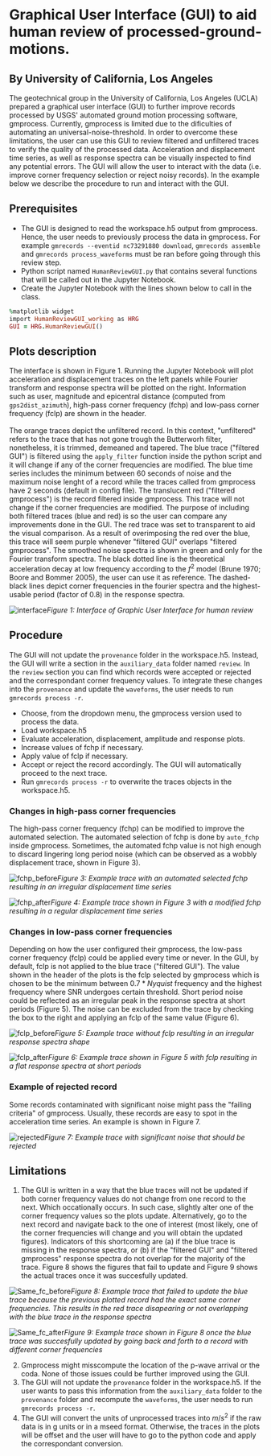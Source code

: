 # Graphical User Interface (GUI) to aid human review of processed-ground-motions.
## By University of California, Los Angeles

The geotechnical group in the University of California, Los Angeles (UCLA) prepared a graphical user interface (GUI) to further improve records processed by USGS' automated ground motion processing software, gmprocess. Currently, gmprocess is limited due to the dificulties of automating an universal-noise-threshold. In order to overcome these limitations, the user can use this GUI to review filtered and unfiltered traces to verify the quality of the processed data. Acceleration and displacement time series, as well as response spectra can be visually inspected to find any potential errors. The GUI will allow the user to interact with the data (i.e. improve corner frequency selection or reject noisy records). In the example below we describe the procedure to run and interact with the GUI. 

## Prerequisites
- The GUI is designed to read the workspace.h5 output from gmprocess. Hence, the user needs to previously process the data in gmprocess. For example `gmrecords --eventid nc73291880 download`, `gmrecords assemble` and `gmrecords process_waveforms` must be ran before going through this review step. 
- Python script named `HumanReviewGUI.py` that contains several functions that will be called out in the Jupyter Notebook. 
- Create the Jupyter Notebook with the lines shown below to call in the class.

```ruby
%matplotlib widget
import HumanReviewGUI_working as HRG
GUI = HRG.HumanReviewGUI()
```

## Plots description
The interface is shown in Figure 1. Running the Jupyter Notebook will plot acceleration and displacement traces on the left panels while Fourier transform and response spectra will be plotted on the right. Information such as user, magnitude and epicentral distance (computed from `gps2dist_azimuth`), high-pass corner frequency (fchp) and low-pass corner frequency (fclp) are shown in the header. 
<br/><br/>
The orange traces depict the unfiltered record. In this context, "unfiltered" refers to the trace that has not gone trough the Butterworh filter, nonetheless, it is trimmed, demeaned and tapered. The blue trace ("filtered GUI") is filtered using the `apply_filter` function inside the python script and it will change if any of the corner frequencies are modified. The blue time series includes the minimum between 60 seconds of noise and the maximum noise lenght of a record while the traces called from gmprocess have 2 seconds (default in config file). The translucent red ("filtered gmprocess") is the record filtered inside gmprocess. This trace will not change if the corner frequencies are modified. The purpose of including both filtered traces (blue and red) is so the user can compare any improvements done in the GUI. The red trace was set to transparent to aid the visual comparison. As a result of overimposing the red over the blue, this trace will seem purple whenever "filtered GUI" overlaps "filtered gmprocess". The smoothed noise spectra is shown in green and only for the Fourier transform spectra.  The black dotted line is the theoretical acceleration decay at low frequency according to the $f^2$ model (Brune 1970; Boore and Bommer 2005), the user can use it as reference. The dashed-black lines depict corner frequencies in the fourier spectra and the highest-usable period (factor of 0.8) in the response spectra. 

![interface](interface.png)*Figure 1: Interface of Graphic User Interface for human review*

## Procedure
The GUI will not update the `provenance` folder in the workspace.h5. Instead, the GUI will write a section in the `auxiliary_data` folder named `review`. In the `review` section you can find which records were accepted or rejected and the correspondant corner frequency values. To integrate these changes into the `provenance` and update the `waveforms`, the user needs to run `gmrecords process -r`.
- Choose, from the dropdown menu, the gmprocess version used to process the data.
- Load workspace.h5
- Evaluate acceleration, displacement, amplitude and response plots.
- Increase values of fchp if necessary.
- Apply value of fclp if necessary.
- Accept or reject the record accordingly. The GUI will automatically proceed to the next trace.
- Run `gmrecords process -r` to overwrite the traces objects in the workspace.h5.

### Changes in high-pass corner frequencies
The high-pass corner frequency (fchp) can be modified to improve the automated selection. The automated selection of fchp is done by `auto_fchp` inside gmprocess. Sometimes, the automated fchp value is not high enough to discard lingering long period noise (which can be observed as a wobbly displacement trace, shown in Figure 3). 

![fchp_before](fchp_before.png)*Figure 3: Example trace with an automated selected fchp resulting in an irregular displacement time series*

![fchp_after](fchp_after.png)*Figure 4: Example trace shown in Figure 3 with a modified fchp resulting in a regular displacement time series*

### Changes in low-pass corner frequencies
Depending on how the user configured their gmprocess, the low-pass corner frequency (fclp) could be applied every time or never. In the GUI, by default, fclp is not applied to the blue trace ("filtered GUI"). The value shown in the header of the plots is the fclp selected by gmprocess which is chosen to be the minimum between $0.7*Nyquist$ frequency and the highest frequency where SNR undergoes certain threshold. Short period noise could be reflected as an irregular peak in the response spectra at short periods (Figure 5). The noise can be excluded from the trace by checking the box to the right and applying an fclp of the same value  (Figure 6).

![fclp_before](fclp_before.png)*Figure 5: Example trace without fclp resulting in an irregular response spectra shape*

![fclp_after](fclp_after.png)*Figure 6: Example trace shown in Figure 5 with fclp resulting in a flat response spectra at short periods*

### Example of rejected record
Some records contaminated with significant noise might pass the "failing criteria" of gmprocess. Usually, these records are easy to spot in the acceleration time series. An example is shown in Figure 7.

![rejected](rejected.png)*Figure 7: Example trace with significant noise that should be rejected*

## Limitations
1. The GUI is written in a way that the blue traces will not be updated if both corner frequency values do not change from one record to the next. Which occationally occurs. In such case, slightly alter one of the corner frequency values so the plots update. Alternatively, go to the next record and navigate back to the one of interest (most likely, one of the corner frequencies will change and you will obtain the updated figures). Indicators of this shortcoming are (a) if the blue trace is missing in the response spectra, or (b) if the "filtered GUI" and "filtered gmprocess" response spectra do not overlap for the majority of the trace. Figure 8 shows the figures that fail to update and Figure 9 shows the actual traces once it was succesfully updated.

![Same_fc_before](Same_fc_before.png)*Figure 8: Example trace that failed to update the blue trace because the previous plotted record had the exact same corner frequencies. This results in the red trace disapearing or not overlapping with the blue trace in the response spectra*

![Same_fc_after](Same_fc_after.png)*Figure 9: Example trace shown in Figure 8 once the blue trace was succesfully updated by going back and forth to a record with different corner frequencies*

2. Gmprocess might misscompute the location of the p-wave arrival or the coda. None of those issues could be further improved using the GUI. 
3. The GUI will not update the `provenance` folder in the workspace.h5. If the user wants to pass this information from the `auxiliary_data` folder to the `provenance` folder and recompute the `waveforms`, the user needs to run `gmrecords process -r`.
4. The GUI will convert the units of unprocessed traces into $m/s^2$ if the raw data is in g units or in a mseed format. Otherwise, the traces in the plots will be offset and the user will have to go to the python code and apply the correspondant conversion.
